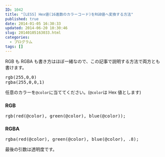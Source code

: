 ```yaml
---
ID: 1042
title: "[LESS] Hex値(16進数のカラーコード)をRGB値へ変換する方法"
published: true
date: 2014-01-05 16:30:33
updated: 2014-06-20 10:30:46
slug: 20140105163033.html
categories:
  - プログラム
tags: []
---
```


RGB も RGBA も書き方はほぼ一緒なので、この記事で説明する方法で両方とも書けます。

<pre>rgb(255,0,0)
rgba(255,0,0,1)</pre>
<!--more-->

任意のカラーを<code>@color</code>に当ててください。(<code>@color</code>は Hex 値とします)

<h3>RGB</h3>
<pre class="prettyprint linenums lang-css">rgb(red(@color), green(@color), blue(@color));</pre>

<h3>RGBA</h3>
<pre class="prettyprint linenums lang-css">rgba(red(@color), green(@color), blue(@color), .8);</pre>
<span class="text-muted">最後の引数は透明度です。</span>
